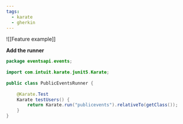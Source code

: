 ```yaml
---
tags:
  - karate
  - gherkin
---
```


![[Feature example]]

**Add the runner**
```java
package eventsapi.events;  
  
import com.intuit.karate.junit5.Karate;  
  
public class PublicEventsRunner {  
  
    @Karate.Test  
    Karate testUsers() {  
        return Karate.run("publicevents").relativeTo(getClass());  
    }  
}
```